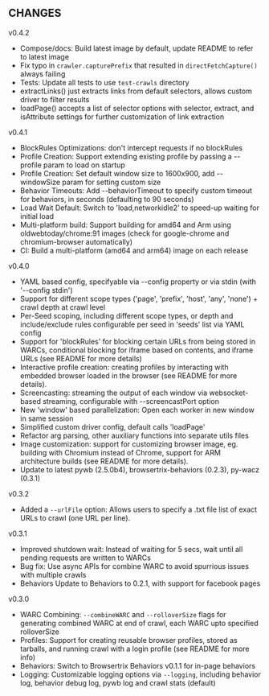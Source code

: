 ## CHANGES

v0.4.2
- Compose/docs: Build latest image by default, update README to refer to latest image
- Fix typo in `crawler.capturePrefix` that resulted in `directFetchCapture()` always failing
- Tests: Update all tests to use `test-crawls` directory
- extractLinks() just extracts links from default selectors, allows custom driver to filter results
- loadPage() accepts a list of selector options with selector, extract, and isAttribute settings for further customization of link extraction

v0.4.1
- BlockRules Optimizations: don't intercept requests if no blockRules
- Profile Creation: Support extending existing profile by passing a --profile param to load on startup
- Profile Creation: Set default window size to 1600x900, add --windowSize param for setting custom size
- Behavior Timeouts: Add --behaviorTimeout to specify custom timeout for behaviors, in seconds (defaulting to 90 seconds)
- Load Wait Default: Switch to 'load,networkidle2' to speed-up waiting for initial load
- Multi-platform build: Support building for amd64 and Arm using oldwebtoday/chrome:91 images (check for google-chrome and chromium-browser automatically)
- CI: Build a multi-platform (amd64 and arm64) image on each release

v0.4.0
- YAML based config, specifyable via --config property or via stdin (with '--config stdin')
- Support for different scope types ('page', 'prefix', 'host', 'any', 'none') + crawl depth at crawl level
- Per-Seed scoping, including different scope types, or depth and include/exclude rules configurable per seed in 'seeds' list via YAML config
- Support for 'blockRules' for blocking certain URLs from being stored in WARCs, conditional blocking for iframe based on contents, and iframe URLs (see README for more details)
- Interactive profile creation: creating profiles by interacting with embedded browser loaded in the browser (see README for more details).
- Screencasting: streaming the output of each window via websocket-based streaming, configurable with --screencastPort option
- New 'window' based parallelization: Open each worker in new window in same session
- Simplified custom driver config, default calls 'loadPage'
- Refactor arg parsing, other auxiliary functions into separate utils files
- Image customization: support for customizing browser image, eg. building with Chromium instead of Chrome, support for ARM architecture builds (see README for more details).
- Update to latest pywb (2.5.0b4), browsertrix-behaviors (0.2.3), py-wacz (0.3.1)

v0.3.2
- Added a `--urlFile` option: Allows users to specify a .txt file list of exact URLs to crawl (one URL per line).


v0.3.1
- Improved shutdown wait: Instead of waiting for 5 secs, wait until all pending requests are written to WARCs
- Bug fix: Use async APIs for combine WARC to avoid spurrious issues with multiple crawls
- Behaviors Update to Behaviors to 0.2.1, with support for facebook pages


v0.3.0
- WARC Combining: `--combineWARC` and `--rolloverSize` flags for generating combined WARC at end of crawl, each WARC upto specified rolloverSize
- Profiles: Support for creating reusable browser profiles, stored as tarballs, and running crawl with a login profile (see README for more info)
- Behaviors: Switch to Browsertrix Behaviors v0.1.1 for in-page behaviors
- Logging: Customizable logging options via `--logging`, including behavior log, behavior debug log, pywb log and crawl stats (default)
